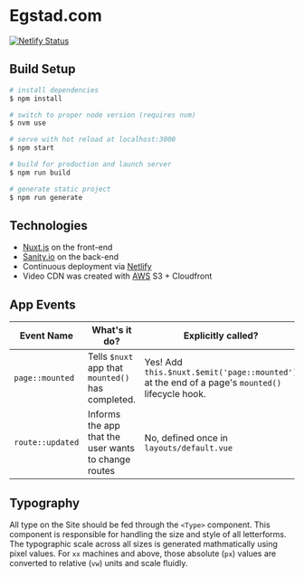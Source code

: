 # Egstad.com

[![Netlify Status](https://api.netlify.com/api/v1/badges/3d3781d3-44d8-45c6-a803-9ec91522cfe1/deploy-status)](https://app.netlify.com/sites/egstad-frontend/deploys)

## Build Setup

```bash
# install dependencies
$ npm install

# switch to proper node version (requires nvm)
$ nvm use

# serve with hot reload at localhost:3000
$ npm start

# build for production and launch server
$ npm run build

# generate static project
$ npm run generate
```

## Technologies

- [Nuxt.js](https://nuxtjs.org) on the front-end
- [Sanity.io](https://www.sanity.io/docs) on the back-end
- Continuous deployment via [Netlify](https://docs.netlify.com/)
- Video CDN was created with [AWS](aws.amazon.com) S3 + Cloudfront

## App Events

| Event Name       | What's it do?                                        | Explicitly called?                                                                              |
| ---------------- | ---------------------------------------------------- | ----------------------------------------------------------------------------------------------- |
| `page::mounted`  | Tells `$nuxt` app that `mounted()` has completed.    | Yes! Add `this.$nuxt.$emit('page::mounted')` at the end of a page's `mounted()` lifecycle hook. |
| `route::updated` | Informs the app that the user wants to change routes | No, defined once in `layouts/default.vue`                                                       |

## Typography

All type on the Site should be fed through the `<Type>` component. This component is responsible for handling the size and style of all letterforms. The typographic scale across all sizes is generated mathmatically using pixel values. For `xx` machines and above, those absolute (`px`) values are converted to relative (`vw`) units and scale fluidly.
